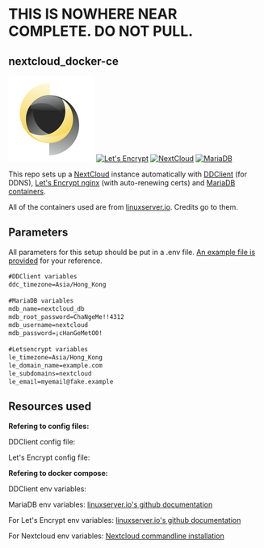# THIS IS NOWHERE NEAR COMPLETE. DO NOT PULL.

## nextcloud_docker-ce

[![DDClient](https://raw.githubusercontent.com/linuxserver/docker-templates/master/linuxserver.io/img/ddclient-logo.png)](https://github.com/ddclient/ddclient) [![Let's Encrypt](https://letsencrypt.org/images/letsencrypt-logo-horizontal.svg)](https://letsencrypt.org/)   [![NextCloud](https://nextcloud.com/wp-content/themes/next/assets/img/common/favicon-touch.png)](https://nextcloud.com) [![MariaDB](https://mariadb.org/wp-content/uploads/2019/02/cropped-mariadb_org_rgb_r_512-1-180x180.png)](https://mariadb.org/) 

This repo sets up a [NextCloud](https://github.com/linuxserver/docker-nextcloud) instance automatically with [DDClient](https://github.com/linuxserver/docker-ddclient) (for DDNS), [Let's Encrypt nginx](https://github.com/linuxserver/docker-letsencrypt/blob/master/README.md) (with auto-renewing certs) and [MariaDB containers](https://github.com/linuxserver/docker-letsencrypt/blob/master/README.md).

All of the containers used are from [linuxserver.io](linuxserver.io). Credits go to them.


## Parameters

All parameters for this setup should be put in a .env file. [An example file is provided](https://github.com/santiago-espinosa/INSERTLINKHERE) for your reference.

```
#DDClient variables
ddc_timezone=Asia/Hong_Kong

#MariaDB variables
mdb_name=nextcloud_db
mdb_root_password=ChaNgeMe!!4312
mdb_username=nextcloud
mdb_password=¡cHanGeMetO0!

#Letsencrypt variables
le_timezone=Asia/Hong_Kong
le_domain_name=example.com
le_subdomains=nextcloud
le_email=myemail@fake.example
```

## Resources used

**Refering to config files:**

DDClient config file: []()

Let's Encrypt config file: []()

**Refering to docker compose:**

DDClient env variables: 

MariaDB env variables: [linuxserver.io's github documentation](https://github.com/linuxserver/docker-mariadb)

For Let's Encrypt env variables: [linuxserver.io's github documentation](https://github.com/linuxserver/docker-letsencrypt/blob/master/README.md)

For Nextcloud env variables: [Nextcloud commandline installation](https://docs.nextcloud.com/server/stable/admin_manual/installation/command_line_installation.html)
